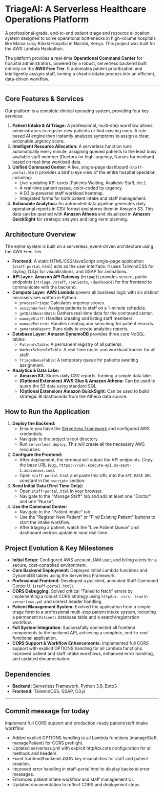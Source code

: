 # TriageAI: A Serverless Healthcare Operations Platform

A professional-grade, end-to-end patient triage and resource allocation system designed to solve operational bottlenecks in high-volume hospitals like Mama Lucy Kibaki Hospital in Nairobi, Kenya. This project was built for the AWS Lambda Hackathon.

The platform provides a real-time **Operational Command Center** for hospital administrators, powered by a robust, serverless backend built entirely on the **AWS Free Tier**. It automates patient prioritization and intelligently assigns staff, turning a chaotic intake process into an efficient, data-driven workflow.

---

## Core Features & Services

Our platform is a complete clinical operating system, providing four key services:

1.  **Patient Intake & AI Triage:** A professional, multi-step workflow allows administrators to register new patients or find existing ones. A rule-based AI engine then instantly analyzes symptoms to assign a clear, actionable urgency score.
2.  **Intelligent Resource Allocation:** A serverless function runs automatically every minute, assigning queued patients to the least busy, available staff member (Doctors for high-urgency, Nurses for medium) based on real-time workload data.
3.  **Unified Command Center:** A live, single-page dashboard (`staff-portal.html`) provides a bird's-eye view of the entire hospital operation, including:
    *   Live-updating KPI cards (Patients Waiting, Available Staff, etc.).
    *   A real-time patient queue, color-coded by urgency.
    *   A D3.js-powered staff workload heatmap.
    *   Integrated forms for both patient intake and staff management.
4.  **Actionable Analytics:** An automated data pipeline generates daily operational reports in CSV format and stores them in Amazon S3. This data can be queried with **Amazon Athena** and visualized in **Amazon QuickSight** for strategic analysis and long-term planning.

## Architecture Overview

The entire system is built on a serverless, event-driven architecture using the AWS Free Tier.

*   **Frontend:** A static HTML/CSS/JavaScript single-page application (`staff-portal.html`) acts as the user interface. It uses TailwindCSS for styling, D3.js for visualizations, and GSAP for animations.
*   **API Layer:** **Amazon API Gateway** (`httpApi`) provides secure, public endpoints (`/triage`, `/staff`, `/patients`, `/dashboard`) for the frontend to communicate with the backend.
*   **Compute Layer:** **AWS Lambda** powers all business logic with six distinct microservices written in Python:
    *   `processTriage`: Calculates urgency scores.
    *   `assignWorker`: Assigns patients to staff on a 1-minute schedule.
    *   `getDashboardData`: Gathers real-time data for the command center.
    *   `manageStaff`: Handles creating and listing staff members.
    *   `managePatient`: Handles creating and searching for patient records.
    *   `generateReport`: Runs daily to create analytics reports.
*   **Database Layer:** **Amazon DynamoDB** provides three core NoSQL tables:
    *   `PatientsTable`: A permanent registry of all patients.
    *   `WorkerScheduleTable`: A real-time roster and workload tracker for all staff.
    *   `TriageQueueTable`: A temporary queue for patients awaiting assignment.
*   **Analytics & Data Lake:**
    *   **Amazon S3:** Stores daily CSV reports, forming a simple data lake.
    *   **(Optional Extension)** **AWS Glue & Amazon Athena:** Can be used to query the S3 data using standard SQL.
    *   **(Optional Extension)** **Amazon QuickSight:** Can be used to build strategic BI dashboards from the Athena data source.

## How to Run the Application

1.  **Deploy the Backend:**
    *   Ensure you have the [Serverless Framework](https://www.serverless.com/framework/docs/getting-started) and configured AWS credentials.
    *   Navigate to the project's root directory.
    *   Run `serverless deploy`. This will create all the necessary AWS resources.
2.  **Configure the Frontend:**
    *   After deployment, the terminal will output the API endpoints. Copy the base URL (e.g., `https://<id>.execute-api.us-east-1.amazonaws.com`).
    *   Open `staff-portal.html` and paste this URL into the `API_BASE_URL` constant in the `<script>` section.
3.  **Seed Initial Data (First Time Only):**
    *   Open `staff-portal.html` in your browser.
    *   Navigate to the "Manage Staff" tab and add at least one "Doctor" and one "Nurse".
4.  **Use the Command Center:**
    *   Navigate to the "Patient Intake" tab.
    *   Use the "Register New Patient" or "Find Existing Patient" buttons to start the intake workflow.
    *   After triaging a patient, watch the "Live Patient Queue" and dashboard metrics update in near real-time.

## Project Evolution & Key Milestones

*   **Initial Setup:** Configured AWS account, IAM user, and billing alerts for a secure, cost-controlled environment.
*   **Core Backend Deployment:** Deployed initial Lambda functions and DynamoDB tables using the Serverless Framework.
*   **Professional Frontend:** Developed a polished, animated Staff Command Center UI (`staff-portal.html`).
*   **CORS Debugging:** Solved critical "Failed to fetch" errors by implementing a robust CORS strategy using `httpApi: cors: true` in `serverless.yml` and correct header handling.
*   **Patient Management System:** Evolved the application from a simple triage form to a professional multi-step patient intake system, including a permanent `Patients` database table and a search/registration workflow.
*   **Full System Integration:** Successfully connected all frontend components to the backend API, achieving a complete, end-to-end functional application.
*   **CORS Support & Workflow Enhancements:** Implemented full CORS support with explicit OPTIONS handling for all Lambda functions. Improved patient and staff intake workflows, enhanced error handling, and updated documentation.

## Dependencies

*   **Backend:** Serverless Framework, Python 3.9, Boto3
*   **Frontend:** TailwindCSS, GSAP, D3.js

---

## Commit message for today

Implement full CORS support and production-ready patient/staff intake workflow

- Added explicit OPTIONS handling to all Lambda functions (manageStaff, managePatient) for CORS preflight.
- Updated serverless.yml with explicit httpApi.cors configuration for all methods and headers.
- Fixed frontend/backend JSON key mismatches for staff and patient creation.
- Improved error handling in staff-portal.html to display backend error messages.
- Enhanced patient intake workflow and staff management UI.
- Updated documentation to reflect CORS and deployment steps.